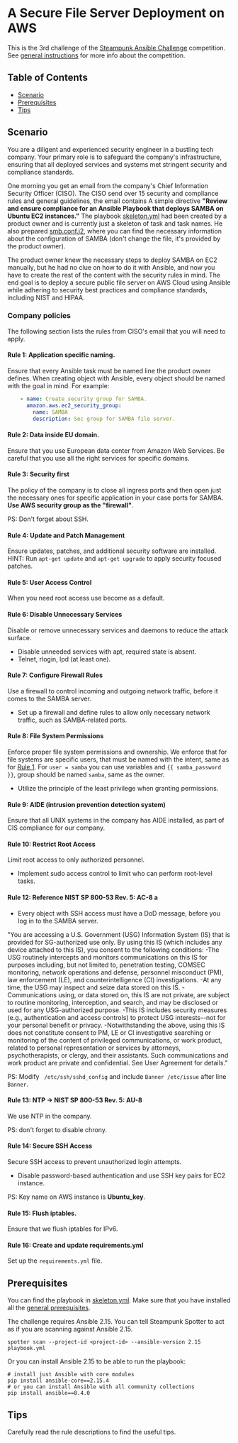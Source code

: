 # A Secure File Server Deployment on AWS
This is the 3rd challenge of the [Steampunk Ansible Challenge] competition.
See [general instructions](../README.md) for more info about the competition.

## Table of Contents
- [Scenario](#scenario)
- [Prerequisites](#prerequisites)
- [Tips](#tips)

## Scenario
You are a diligent and experienced security engineer in a bustling tech
company.
Your primary role is to safeguard the company's infrastructure, ensuring that
all deployed services and systems met stringent security and compliance
standards.

One morning you get an email from the company's Chief Information Security
Officer (CISO).
The CISO send over 15 security and compliance rules and general guidelines,
the email contains A simple directive **"Review and ensure compliance for an
Ansible Playbook that deploys SAMBA on Ubuntu EC2 instances."**
The playbook [skeleton.yml](skeleton.yml) had been created by a product owner
and is currently just a skeleton of task and task names.
He also prepared [smb.conf.j2](smb.conf.j2), where you can find the necessary
information about the configuration of SAMBA (don't change the file, it's
provided by the product owner).

The product owner knew the necessary steps to deploy SAMBA on EC2 manually,
but he had no clue on how to do it with Ansible, and now you have to create
the rest of the content with the security rules in mind.
The end goal is to deploy a secure public file server on AWS Cloud using
Ansible while adhering to security best practices and compliance standards,
including NIST and HIPAA.

### Company policies
The following section lists the rules from CISO's email that you will need to
apply.

#### Rule 1: Application specific naming.
Ensure that every Ansible task must be named line the product owner defines. 
When creating object with Ansible, every object should be named with the goal
in mind.
For example:

```yaml
    - name: Create security group for SAMBA.
      amazon.aws.ec2_security_group:
        name: SAMBA
        description: Sec group for SAMBA file server.
```

#### Rule 2: Data inside EU domain.
Ensure that you use European data center from Amazon Web Services.
Be careful that you use all the right services for specific domains.

#### Rule 3: Security first
The policy of the company is to close all ingress ports and then open just the
necessary ones for specific application in your case ports for SAMBA. 
**Use AWS security group as the "firewall"**.

PS: Don't forget about SSH.

#### Rule 4: Update and Patch Management
Ensure updates, patches, and additional security software are installed.
HINT: Run `apt-get update` and `apt-get upgrade` to apply security focused
patches.

#### Rule 5: User Access Control
When you need root access use become as a default.

#### Rule 6: Disable Unnecessary Services
Disable or remove unnecessary services and daemons to reduce the attack
surface.

- Disable unneeded services with apt, required state is absent.
- Telnet, rlogin, lpd (at least one).

#### Rule 7: Configure Firewall Rules
Use a firewall to control incoming and outgoing network traffic, before it
comes to the SAMBA server.

- Set up a firewall and define rules to allow only necessary network traffic,
  such as SAMBA-related ports.

#### Rule 8: File System Permissions
Enforce proper file system permissions and ownership.
We enforce that for file systems are specific users, that must be named with
the intent, same as for [Rule 1](#rule-1--application-specific-naming). 
For `user = samba` you can use variables and `{{ samba_password }}`, group
should be named `samba`, same as the owner.

- Utilize the principle of the least privilege when granting permissions.

#### Rule 9: AIDE (intrusion prevention detection system)
Ensure that all UNIX systems in the company has AIDE installed, as part of
CIS compliance for our company.

#### Rule 10: Restrict Root Access
Limit root access to only authorized personnel.

- Implement sudo access control to limit who can perform root-level tasks.

#### Rule 12: Reference NIST SP 800-53 Rev. 5: AC-8 a
- Every object with SSH access must have a DoD message, before you log in to 
  the SAMBA server.

"You are accessing a U.S. Government (USG) Information System (IS) that is provided for  SG-authorized use only.
By using this IS (which includes any device attached to this IS), you consent
to the following conditions:
-The USG routinely intercepts and monitors communications on this IS for
purposes including, but not limited to, penetration testing, COMSEC
monitoring, network operations and defense, personnel misconduct (PM), law
enforcement (LE), and counterintelligence (CI) investigations.
-At any time, the USG may inspect and seize data stored on this IS.
-Communications using, or data stored on, this IS are not private, are
subject to routine monitoring, interception, and search, and may be disclosed
or used for any USG-authorized purpose.
-This IS includes security measures (e.g., authentication and access
controls) to protect USG interests--not for your personal benefit or privacy.
-Notwithstanding the above, using this IS does not constitute consent to PM,
LE or CI investigative searching or monitoring of the content of privileged
communications, or work product, related to personal representation or
services by attorneys, psychotherapists, or clergy, and their assistants.
Such communications and work product are private and confidential. See User
Agreement for details."

PS: Modify ` /etc/ssh/sshd_config` and include `Banner /etc/issue` after line
`Banner`.

#### Rule 13: NTP -> NIST SP 800-53 Rev. 5: AU-8
We use NTP in the company.

PS: don't forget to disable chrony.

#### Rule 14: Secure SSH Access
Secure SSH access to prevent unauthorized login attempts.

- Disable password-based authentication and use SSH key pairs for EC2 instance.

PS: Key name on AWS instance is **Ubuntu_key**.

#### Rule 15: Flush iptables.
Ensure that we flush iptables for IPv6.

#### Rule 16: Create and update requirements.yml
Set up the `requirements.yml` file.

## Prerequisites
You can find the playbook in [skeleton.yml](skeleton.yml).
Make sure that you have installed all the
[general prerequisites](../README.md#prerequisites).

The challenge requires Ansible 2.15.
You can tell Steampunk Spotter to act as if you are scanning against Ansible
2.15.

```shell
spotter scan --project-id <project-id> --ansible-version 2.15 playbook.yml
```

Or you can install Ansible 2.15 to be able to run the playbook:

```shell
# install just Ansible with core modules
pip install ansible-core==2.15.4
# or you can install Ansible with all community collections
pip install ansible==8.4.0
```

## Tips
Carefully read the rule descriptions to find the useful tips.

[Steampunk Ansible Challenge]: https://steampunk.si/ansible-challenge/
